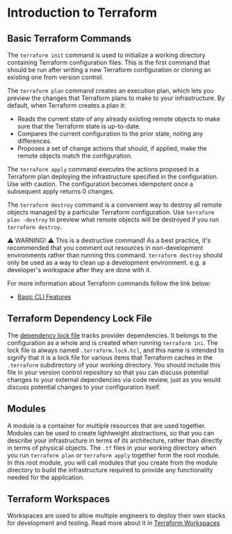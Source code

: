 # Introduction to Terraform

## Basic Terraform Commands

The `terraform init` command is used to initialize a working directory containing Terraform configuration files. This is the first command that should be run after writing a new Terraform configuration or cloning an existing one from version control.

The `terraform plan` command creates an execution plan, which lets you preview the changes that Terraform plans to make to your infrastructure. By default, when Terraform creates a plan it:

- Reads the current state of any already existing remote objects to make sure that the Terraform state is up-to-date.
- Compares the current configuration to the prior state, noting any differences.
- Proposes a set of change actions that should, if applied, make the remote objects match the configuration.

The `terraform apply` command executes the actions proposed in a Terraform plan deploying the infrastructure specified in the configuration. Use with caution. The configuration becomes idempotent once a subsequent apply returns 0 changes.

The `terraform destroy` command is a convenient way to destroy all remote objects managed by a particular Terraform configuration. Use `terraform plan -destroy` to preview what remote objects will be destroyed if you run `terraform destroy`.

⚠️ WARNING! ⚠️ This is a destructive command! As a best practice, it's recommended that you comment out resources in non-development environments rather than running this command. `terraform destroy` should only be used as a way to clean up a development environment. e.g. a developer's workspace after they are done with it.

For more information about Terraform commands follow the link below:

- [Basic CLI Features](https://www.terraform.io/cli/commands)

## Terraform Dependency Lock File

The [dependency lock file](https://www.terraform.io/language/files/dependency-lock) tracks provider dependencies. It belongs to the configuration as a whole and is created when running `terraform ini`. The lock file is always named `.terraform.lock.hcl`, and this name is intended to signify that it is a lock file for various items that Terraform caches in the `.terraform` subdirectory of your working directory. You should include this file in your version control repository so that you can discuss potential changes to your external dependencies via code review, just as you would discuss potential changes to your configuration itself.

## Modules

A module is a container for multiple resources that are used together. Modules can be used to create lightweight abstractions, so that you can describe your infrastructure in terms of its architecture, rather than directly in terms of physical objects. The `.tf` files in your working directory when you run `terraform plan` or `terraform apply` together form the root module. In this root module, you will call modules that you create from the module directory to build the infrastructure required to provide any functionality needed for the application.

## Terraform Workspaces

Workspaces are used to allow multiple engineers to deploy their own stacks for development and testing. Read more about it in [Terraform Workspaces](./intro-to-terraform-workspaces.md)
